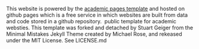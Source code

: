 This website is powered by the [academic pages template](https://github.com/academicpages/academicpages.github.io) and hosted on github pages which is a free service in which websites are built from data and code stored in a github repository.  public template for academic websties. This template was forked and detached by Stuart Geiger from the Minimal Mistakes Jekyll Theme created by Michael Rose, and rekeased under the MIT License. See LICENSE.md
